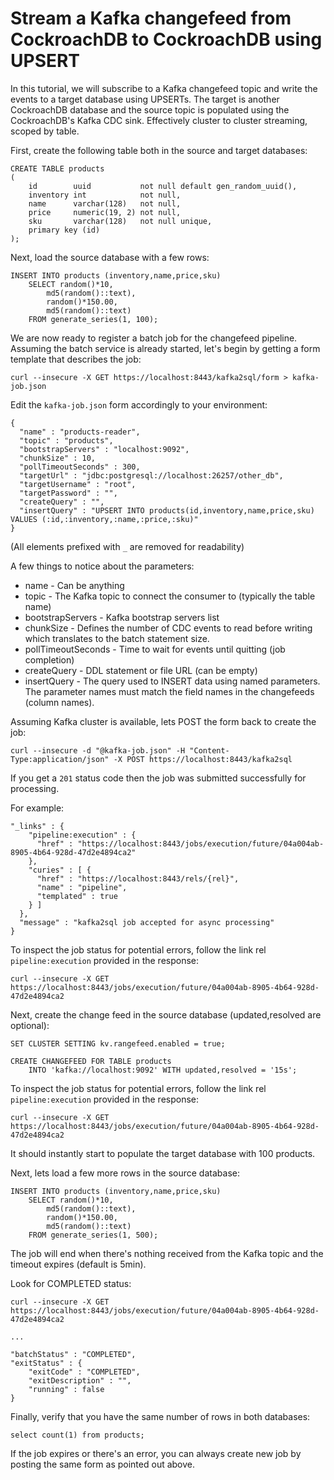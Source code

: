 # Stream a Kafka changefeed from CockroachDB to CockroachDB using UPSERT

In this tutorial, we will subscribe to a Kafka changefeed topic and write the events
to a target database using UPSERTs. The target is another CockroachDB database and 
the source topic is populated using the CockroachDB's Kafka CDC sink. Effectively 
cluster to cluster streaming, scoped by table.

First, create the following table both in the source and target databases:

    CREATE TABLE products
    (
        id        uuid           not null default gen_random_uuid(),
        inventory int            not null,
        name      varchar(128)   not null,
        price     numeric(19, 2) not null,
        sku       varchar(128)   not null unique,
        primary key (id)
    );

Next, load the source database with a few rows:

    INSERT INTO products (inventory,name,price,sku)
        SELECT random()*10,
            md5(random()::text),
            random()*150.00,
            md5(random()::text)
        FROM generate_series(1, 100);

We are now ready to register a batch job for the changefeed pipeline.
Assuming the batch service is already started, let's begin by getting 
a form template that describes the job:

    curl --insecure -X GET https://localhost:8443/kafka2sql/form > kafka-job.json                                           

Edit the `kafka-job.json` form accordingly to your environment:
                
    {
      "name" : "products-reader",
      "topic" : "products",
      "bootstrapServers" : "localhost:9092",
      "chunkSize" : 10,
      "pollTimeoutSeconds" : 300,
      "targetUrl" : "jdbc:postgresql://localhost:26257/other_db",
      "targetUsername" : "root",
      "targetPassword" : "",
      "createQuery" : "",
      "insertQuery" : "UPSERT INTO products(id,inventory,name,price,sku) VALUES (:id,:inventory,:name,:price,:sku)"
    }

(All elements prefixed with `_` are removed for readability) 

A few things to notice about the parameters:

- name - Can be anything 
- topic - The Kafka topic to connect the consumer to (typically the table name)
- bootstrapServers - Kafka bootstrap servers list
- chunkSize - Defines the number of CDC events to read before writing which 
translates to the batch statement size. 
- pollTimeoutSeconds - Time to wait for events until quitting (job completion)
- createQuery - DDL statement or file URL (can be empty)
- insertQuery - The query used to INSERT data using named parameters. The parameter names must match the field names in the changefeeds (column names).

Assuming Kafka cluster is available, lets POST the form back to create the job:

    curl --insecure -d "@kafka-job.json" -H "Content-Type:application/json" -X POST https://localhost:8443/kafka2sql

If you get a `201` status code then the job was submitted successfully for processing. 

For example:
      
    "_links" : {
        "pipeline:execution" : {
          "href" : "https://localhost:8443/jobs/execution/future/04a004ab-8905-4b64-928d-47d2e4894ca2"
        },
        "curies" : [ {
          "href" : "https://localhost:8443/rels/{rel}",
          "name" : "pipeline",
          "templated" : true
        } ]
      },
      "message" : "kafka2sql job accepted for async processing"
    }

To inspect the job status for potential errors, follow the link rel `pipeline:execution` provided in the response:

    curl --insecure -X GET https://localhost:8443/jobs/execution/future/04a004ab-8905-4b64-928d-47d2e4894ca2
    
Next, create the change feed in the source database (updated,resolved are optional):

    SET CLUSTER SETTING kv.rangefeed.enabled = true;

    CREATE CHANGEFEED FOR TABLE products
        INTO 'kafka://localhost:9092' WITH updated,resolved = '15s';

To inspect the job status for potential errors, follow the link rel `pipeline:execution` provided in the response:

    curl --insecure -X GET https://localhost:8443/jobs/execution/future/04a004ab-8905-4b64-928d-47d2e4894ca2

It should instantly start to populate the target database with 100 products.

Next, lets load a few more rows in the source database:

    INSERT INTO products (inventory,name,price,sku)
        SELECT random()*10,
            md5(random()::text),
            random()*150.00,
            md5(random()::text)
        FROM generate_series(1, 500);

The job will end when there's nothing received from the Kafka topic and the timeout expires (default is 5min).

Look for COMPLETED status:

    curl --insecure -X GET https://localhost:8443/jobs/execution/future/04a004ab-8905-4b64-928d-47d2e4894ca2

    ...

    "batchStatus" : "COMPLETED",
    "exitStatus" : {
        "exitCode" : "COMPLETED",
        "exitDescription" : "",
        "running" : false
    }

Finally, verify that you have the same number of rows in both databases:

    select count(1) from products;

If the job expires or there's an error, you can always create new job by posting 
the same form as pointed out above. 
